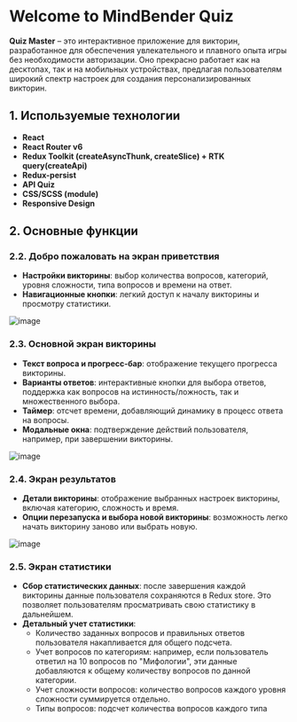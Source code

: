 # Welcome to MindBender Quiz

**Quiz Master** – это интерактивное приложение для викторин, разработанное для обеспечения увлекательного и плавного опыта игры без необходимости авторизации. Оно прекрасно работает как на десктопах, так и на мобильных устройствах, предлагая пользователям широкий спектр настроек для создания персонализированных викторин.

## 1. Используемые технологии
- **React**
- **React Router v6**
- **Redux Toolkit (createAsyncThunk, createSlice) + RTK query(createApi)**
- **Redux-persist**
- **API Quiz**
- **CSS/SCSS (module)**
- **Responsive Design**

## 2. Основные функции

### 2.2. Добро пожаловать на экран приветствия

- **Настройки викторины**: выбор количества вопросов, категорий, уровня сложности, типа вопросов и времени на ответ. 
- **Навигационные кнопки**: легкий доступ к началу викторины и просмотру статистики.

![image](https://github.com/voolga/quiz_react/assets/88053873/453a9f9b-0001-45f5-ae91-d5a741909744)

### 2.3. Основной экран викторины

- **Текст вопроса и прогресс-бар**: отображение текущего прогресса викторины.
- **Варианты ответов**: интерактивные кнопки для выбора ответов, поддержка как вопросов на истинность/ложность, так и множественного выбора.
- **Таймер**: отсчет времени, добавляющий динамику в процесс ответа на вопросы.
- **Модальные окна**: подтверждение действий пользователя, например, при завершении викторины.
  
![image](https://github.com/voolga/quiz_react/assets/88053873/0daf05a8-c3a3-40a5-b545-58f9aaf70963)

### 2.4. Экран результатов 

- **Детали викторины**: отображение выбранных настроек викторины, включая категорию, сложность и время.
- **Опции перезапуска и выбора новой викторины**: возможность легко начать викторину заново или выбрать новую.

![image](https://github.com/voolga/quiz_react/assets/88053873/53c514ff-8c8e-4c8e-8241-20df2605c3dd)

### 2.5. Экран статистики

- **Сбор статистических данных**: после завершения каждой викторины данные пользователя сохраняются в Redux store. Это позволяет пользователям просматривать свою статистику в дальнейшем.
- **Детальный учет статистики**:
  - Количество заданных вопросов и правильных ответов пользователя накапливается для общего подсчета.
  - Учет вопросов по категориям: например, если пользователь ответил на 10 вопросов по "Мифологии", эти данные добавляются к общему количеству вопросов по данной категории.
  - Учет сложности вопросов: количество вопросов каждого уровня сложности суммируется отдельно.
  - Типы вопросов: подсчет количества вопросов каждого типа
